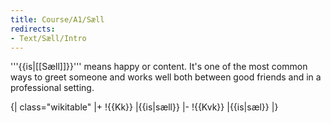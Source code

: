 ```yaml
---
title: Course/A1/Sæll
redirects:
- Text/Sæll/Intro
---
```


'''{{is|[[Sæll]]}}''' means happy or content. It's one of the most common ways to greet someone and works well both between good friends and in a professional setting. 

{| class="wikitable"
|+
!{{Kk}}
|{{is|sæll}}
|-
!{{Kvk}}
|{{is|sæl}}
|}